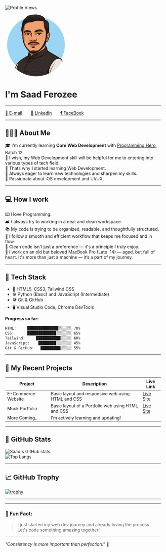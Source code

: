 ![Profile Views](https://komarev.com/ghpvc/?username=saadferozee&color=blueviolet)

<img src="./assets/avatar.png" alt="Saad Ferozee Avatar" width="200" style="border-radius: 50%;" />

# I'm Saad Ferozee

---

 [📩 E-mail](saadferozee+github@gmail.com)  &nbsp; &nbsp; &nbsp;  [💼 LinkedIn](https://www.linkedin.com/in/saadferozee/) &nbsp; &nbsp; &nbsp; [𝗳 FaceBook](https://www.facebook.com/saadbinbulbulferozee/)

---

## 👨🏻‍💻 About Me

🎓 I'm currently learning **Core Web Development** with [Programming Hero](https://www.programming-hero.com/), Batch 12.  
🚀 I wish, my Web Development skill will be helpful for me to entering into various types of tech field.  
📄 Thats why I started learning Web Development.  
🧠 Always eager to learn new technologies and sharpen my skills.  
📱 Passionate about iOS development and UI/UX.  

---

## 💻 How I work

⌨️ I love Programming.   
🛋 I always try to working in a neat and clean workspace.  
📚 My code is trying to be organized, readable, and thoughtfully structured.  
🎯 I follow a smooth and efficient workflow that keeps me focused and in flow.  
🧭 Clean code isn't just a preference — it's a principle I truly enjoy.  
🍎 I work on an old but beloved MacBook Pro (Late '14) — aged, but full of heart. It's more than just a machine — it’s a part of my journey.

---

## 🔧 Tech Stack

- 🧱 HTML5, CSS3, Tailwind CSS
- ⚙️ Python (Basic) and JavaScript (Intermediate)
- 🛠️ Git & GitHub
- 🖥️ Visual Studio Code, Chrome DevTools

**Progress so far:**

```text
HTML:     ██████████████░░░░░░ 70%
CSS:      █████████████░░░░░░░ 65%
Tailwind:     ███████████░░░░░ 60%
JavaScript:    ████████░░░░░░░ 45%
Git & GitHub:   █████████░░░░░ 55%
```

---

## 📂 My Recent Projects

| Project | Description | Live Link |
|--------|-------------|-----------|
| E-Commerce Website | Basic layout and responsive web using HTML and CSS | [Live Site](https://saadferozee.github.io/PH_module_10/) |
| Mock Portfolio | Basic layout of a Portfolio web using HTML and CSS | [Live Site](https://saadferozee.github.io/PH_module_05/) |
| More Coming... | I'm actively learning and updating! |  |

---

## 🧮 GitHub Stats

![Saad's GitHub stats](https://github-readme-stats.vercel.app/api?username=saadferozee&show_icons=true&theme=tokyonight&hide=prs)  
![Top Langs](https://github-readme-stats.vercel.app/api/top-langs/?username=saadferozee&layout=compact&theme=tokyonight)

---

<!-- ## 🐍 GitHub Contributions Snake

![Snake animation](https://github.com/saadferozee/saadferozee/blob/output/github-contribution-grid-snake.svg)

--- 

## 🔗 Connect With Me

- 💌 Email: saadferozee@gmail.com  
- 💼 [LinkedIn](https://www.linkedin.com/in/saadferozee/)  
- 🌐 Portfolio (Coming Soon)

--- -->

## 📈 GitHub Trophy

[![trophy](https://github-profile-trophy.vercel.app/?username=saadferozee&theme=onedark&row=1&margin-w=10)](https://github.com/ryo-ma/github-profile-trophy)

---

<!--## 📊 Weekly Development Breakdown-->

<!--START_SECTION:waka-->
<!--END_SECTION:waka-->

---


### 🌟 Fun Fact:
> I just started my web dev journey and already loving the process. Let's code something amazing together!

---

_"Consistency is more important than perfection."_ 🚀


<!--
**saadferozee/saadferozee** is a ✨ _special_ ✨ repository because its `README.md` (this file) appears on your GitHub profile.

Here are some ideas to get you started:

- 🔭 I’m currently working on ...
- 🌱 I’m currently learning ...
- 👯 I’m looking to collaborate on ...
- 🤔 I’m looking for help with ...
- 💬 Ask me about ...
- 📫 How to reach me: ...
- 😄 Pronouns: ...
- ⚡ Fun fact: ...
-->
